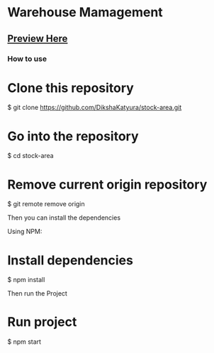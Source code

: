 # Warehouse Mamagement

## <a href='https://stock-area.vercel.app/'>Preview Here</a>

### How to use
# Clone this repository
$ git clone https://github.com/DikshaKatyura/stock-area.git

# Go into the repository
$ cd stock-area

# Remove current origin repository
$ git remote remove origin

Then you can install the dependencies

Using NPM:
# Install dependencies
$ npm install

Then run the Project
# Run project
$ npm start
